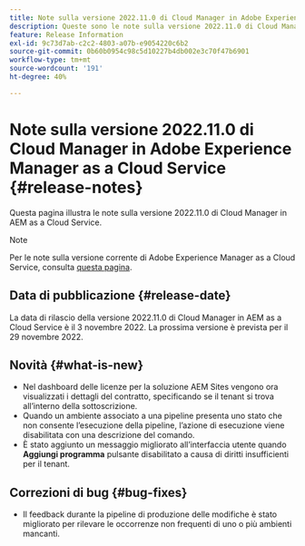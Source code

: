 ```yaml
---
title: Note sulla versione 2022.11.0 di Cloud Manager in Adobe Experience Manager as a Cloud Service
description: Queste sono le note sulla versione 2022.11.0 di Cloud Manager in AEM as a Cloud Service.
feature: Release Information
exl-id: 9c73d7ab-c2c2-4803-a07b-e9054220c6b2
source-git-commit: 0b60b0954c98c5d10227b4db002e3c70f47b6901
workflow-type: tm+mt
source-wordcount: '191'
ht-degree: 40%

---
```



# Note sulla versione 2022.11.0 di Cloud Manager in Adobe Experience Manager as a Cloud Service {#release-notes}

Questa pagina illustra le note sulla versione 2022.11.0 di Cloud Manager in AEM as a Cloud Service.

>[!NOTE]
>
>Per le note sulla versione corrente di Adobe Experience Manager as a Cloud Service, consulta [questa pagina](/help/release-notes/release-notes-cloud/release-notes-current.md).

## Data di pubblicazione {#release-date}

La data di rilascio della versione 2022.11.0 di Cloud Manager in AEM as a Cloud Service è il 3 novembre 2022. La prossima versione è prevista per il 29 novembre 2022.

## Novità {#what-is-new}

* Nel dashboard delle licenze per la soluzione AEM Sites vengono ora visualizzati i dettagli del contratto, specificando se il tenant si trova all’interno della sottoscrizione.
* Quando un ambiente associato a una pipeline presenta uno stato che non consente l’esecuzione della pipeline, l’azione di esecuzione viene disabilitata con una descrizione del comando.
* È stato aggiunto un messaggio migliorato all’interfaccia utente quando **Aggiungi programma** pulsante disabilitato a causa di diritti insufficienti per il tenant.

## Correzioni di bug {#bug-fixes}

* Il feedback durante la pipeline di produzione delle modifiche è stato migliorato per rilevare le occorrenze non frequenti di uno o più ambienti mancanti.
